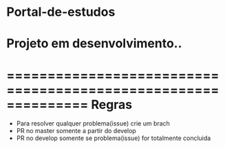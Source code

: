 Portal-de-estudos
===
Projeto em desenvolvimento..
===
==============================================================
Regras
==

* Para resolver qualquer problema(issue) crie um brach
* PR no master somente a partir do develop
* PR no develop somente se problema(issue) for totalmente concluida
